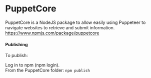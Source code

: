 # PuppetCore  
PuppetCore is a NodeJS package to allow easily using Puppeteer to navigate websites to retrieve and submit information.  
https://www.npmjs.com/package/puppetcore  

#### Publishing
To publish:  

Log in to npm (npm login).  
From the PuppetCore folder: `npm publish`  
